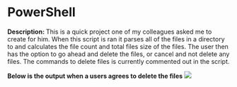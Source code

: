 PowerShell
==========

<b>Description: </b>This is a quick project one of my colleagues asked me to create for him. When this script is ran it parses all of the files in a directory to and calculates the file count and total files size of the files. The user then has the option to go ahead and delete the files, or cancel and not delete any files. The commands to delete files is currently commented out in the script.

<b>Below is the output when a users agrees to delete the files</b>
<img src="https://raw.github.com/nicholasceliano/PowerShell/master/Images/Output.PNG" />
